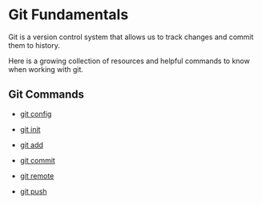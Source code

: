 # Git Fundamentals

Git is a version control system that allows us to track changes and commit them to history.

Here is a growing collection of resources and helpful commands to know when working with git.


## Git Commands
- [git config](./commands/Config.md)

- [git init](./commands/Init.md)

- [git add](./commands/Add.md)

- [git commit](./commands/Commit.md)

- [git remote](./commands/Remote.md)

- [git push](./commands/Push.md)